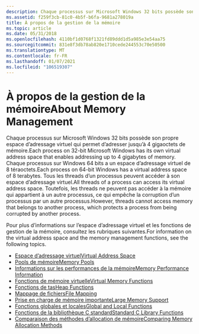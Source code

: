 ```yaml
---
description: Chaque processus sur Microsoft Windows 32 bits possède son propre espace d’adressage virtuel qui permet d’adresser jusqu’à 4 gigaoctets de mémoire.
ms.assetid: f259f3cb-81c0-4b5f-b6fa-9681a278019a
title: À propos de la gestion de la mémoire
ms.topic: article
ms.date: 05/31/2018
ms.openlocfilehash: 4110bf1d0768f1321fd89ddd1d5a985e3e54aa75
ms.sourcegitcommit: 831e8f3db78ab820e1710cede244553c70e50500
ms.translationtype: MT
ms.contentlocale: fr-FR
ms.lasthandoff: 01/07/2021
ms.locfileid: "106519307"
---
```

# <a name="about-memory-management"></a><span data-ttu-id="4ad24-103">À propos de la gestion de la mémoire</span><span class="sxs-lookup"><span data-stu-id="4ad24-103">About Memory Management</span></span>

<span data-ttu-id="4ad24-104">Chaque processus sur Microsoft Windows 32 bits possède son propre espace d’adressage virtuel qui permet d’adresser jusqu’à 4 gigaoctets de mémoire.</span><span class="sxs-lookup"><span data-stu-id="4ad24-104">Each process on 32-bit Microsoft Windows has its own virtual address space that enables addressing up to 4 gigabytes of memory.</span></span> <span data-ttu-id="4ad24-105">Chaque processus sur Windows 64 bits a un espace d’adressage virtuel de 8 téraoctets.</span><span class="sxs-lookup"><span data-stu-id="4ad24-105">Each process on 64-bit Windows has a virtual address space of 8 terabytes.</span></span> <span data-ttu-id="4ad24-106">Tous les threads d’un processus peuvent accéder à son espace d’adressage virtuel.</span><span class="sxs-lookup"><span data-stu-id="4ad24-106">All threads of a process can access its virtual address space.</span></span> <span data-ttu-id="4ad24-107">Toutefois, les threads ne peuvent pas accéder à la mémoire qui appartient à un autre processus, ce qui empêche la corruption d’un processus par un autre processus.</span><span class="sxs-lookup"><span data-stu-id="4ad24-107">However, threads cannot access memory that belongs to another process, which protects a process from being corrupted by another process.</span></span>

<span data-ttu-id="4ad24-108">Pour plus d’informations sur l’espace d’adressage virtuel et les fonctions de gestion de la mémoire, consultez les rubriques suivantes.</span><span class="sxs-lookup"><span data-stu-id="4ad24-108">For information on the virtual address space and the memory management functions, see the following topics.</span></span>

-   [<span data-ttu-id="4ad24-109">Espace d’adressage virtuel</span><span class="sxs-lookup"><span data-stu-id="4ad24-109">Virtual Address Space</span></span>](virtual-address-space.md)
-   [<span data-ttu-id="4ad24-110">Pools de mémoire</span><span class="sxs-lookup"><span data-stu-id="4ad24-110">Memory Pools</span></span>](memory-pools.md)
-   [<span data-ttu-id="4ad24-111">Informations sur les performances de la mémoire</span><span class="sxs-lookup"><span data-stu-id="4ad24-111">Memory Performance Information</span></span>](memory-performance-information.md)
-   [<span data-ttu-id="4ad24-112">Fonctions de mémoire virtuelle</span><span class="sxs-lookup"><span data-stu-id="4ad24-112">Virtual Memory Functions</span></span>](virtual-memory-functions.md)
-   [<span data-ttu-id="4ad24-113">Fonctions de tas</span><span class="sxs-lookup"><span data-stu-id="4ad24-113">Heap Functions</span></span>](heap-functions.md)
-   [<span data-ttu-id="4ad24-114">Mappage de fichiers</span><span class="sxs-lookup"><span data-stu-id="4ad24-114">File Mapping</span></span>](file-mapping.md)
-   [<span data-ttu-id="4ad24-115">Prise en charge de mémoire importante</span><span class="sxs-lookup"><span data-stu-id="4ad24-115">Large Memory Support</span></span>](large-memory-support.md)
-   [<span data-ttu-id="4ad24-116">Fonctions globales et locales</span><span class="sxs-lookup"><span data-stu-id="4ad24-116">Global and Local Functions</span></span>](global-and-local-functions.md)
-   [<span data-ttu-id="4ad24-117">Fonctions de la bibliothèque C standard</span><span class="sxs-lookup"><span data-stu-id="4ad24-117">Standard C Library Functions</span></span>](standard-c-library-functions.md)
-   [<span data-ttu-id="4ad24-118">Comparaison des méthodes d’allocation de mémoire</span><span class="sxs-lookup"><span data-stu-id="4ad24-118">Comparing Memory Allocation Methods</span></span>](comparing-memory-allocation-methods.md)

 

 



